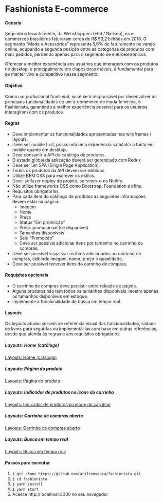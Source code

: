 # Fashionista E-commerce

#### Cenário
Segundo o levantamento, da Webshoppers (Ebit / Nielsen), os e-commerces brasileiros faturaram cerca de R$ 53,2 bilhões em 2018. O segmento “Moda e Acessórios” representa 5,6% do faturamento no varejo online, ocupando a segunda posição entre as categorias de produtos com mais pedidos, perdendo apenas para o segmento de eletroeletrônicos.

Oferecer a melhor experiência aos usuários que interagem com os produtos no desktop, e principalmente em dispositivos móveis, é fundamental para se manter vivo e competitivo nesse segmento.

#### Objetivo
Como um profissional front-end, você será responsável por desenvolver as principais funcionalidades de um e-commerce de moda feminina, o Fashionista, garantindo a melhor experiência possível para os usuários interagirem com os produtos.

#### Regras
* Deve implementar as funcionalidades apresentadas nos wireframes / layouts.
* Deve ser mobile first, possuindo uma experiência satisfatória tanto em mobile quanto em desktop.
* Deve consumir a API do catálogo de produtos.
* O estado global da aplicação deverá ser gerenciado com Redux
* Deve ser um SPA (Single Page Application).
* Todos os produtos da API devem ser exibidos.
* Utilize BEM CSS para escrever os estilos.
* Deve-se fazer deploy do projeto, servindo-o no Netlify.
* Não utilize frameworks CSS como Bootstrap, Foundation e afins.
* Requisitos obrigatórios
* Para cada item do catálogo de produtos as seguintes informações devem estar na página:
    * Imagem
    * Nome
    * Preço
    * Status “Em promoção”
    * Preço promocional (se disponível)
    * Tamanhos disponíveis
    * Selo “Promoção”
    * Deve ser possível adicionar itens por tamanho no carrinho de compras.
* Deve ser possível visualizar os itens adicionados no carrinho de compras, exibindo imagem, nome, preço e quantidade.
* Deve ser possível remover itens do carrinho de compras.

#### Requisitos opcionais

* O carrinho de compras deve persistir entre reloads de página.
* Alguns produtos não tem todos os tamanhos disponíveis, mostre apenas os tamanhos disponíveis em estoque.
* Implemente a funcionalidade de busca em tempo real.

#### Layouts

Os layouts abaixo servem de referência visual das funcionalidades, sintam-se livres para segui-las ou implementá-las com base em outras referências, desde que atenda às regras e aos requisitos obrigatórios.

##### Layouts: Home (catálogo)
[Layouts: Home (catálogo)](https://i.imgur.com/n54aaQ7.png)

##### Layouts: Página do produto
[Layouts: Página do produto](https://i.imgur.com/BvMMjsR.png)

##### Layouts: Indicador de produtos no ícone do carrinho
[Layouts: Indicador de produtos no ícone do carrinho](https://i.imgur.com/4X9z5Vy.png)

##### Layouts: Carrinho de compras aberto
[Layouts: Carrinho de compras aberto](https://i.imgur.com/CttkEV7.png)

##### Layouts: Busca em tempo real
[Layouts: Busca em tempo real](https://i.imgur.com/pRCrodL.png)

#### Passos para executar

1. `$ git clone https://github.com/arilsonsouza/fashionista.git`
1. `$ cd fashionista`
1. `$ yarn install`
1. `$ yarn start`
1. Acesse http://localhost:3000 no seu navegador